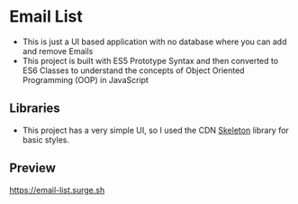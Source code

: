 # Email List

- This is just a UI based application with no database where you can add and remove Emails
- This project is built with ES5 Prototype Syntax and then converted to ES6 Classes to understand the concepts of Object Oriented Programming (OOP) in JavaScript

## Libraries

- This project has a very simple UI, so I used the CDN [Skeleton](https://cdnjs.com/libraries/skeleton) library for basic styles.

## Preview

https://email-list.surge.sh
